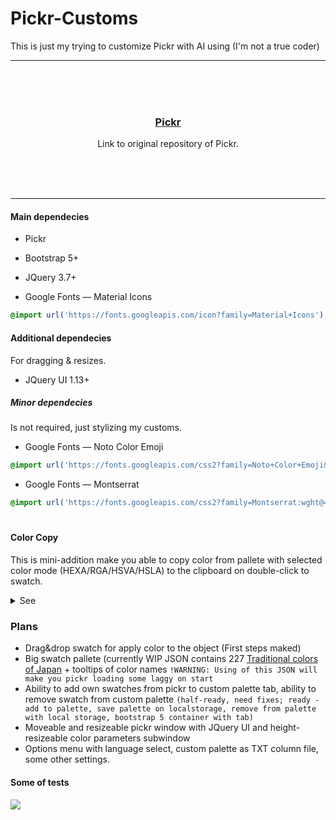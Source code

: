 # Pickr-Customs
This is just my trying to customize Pickr with AI using (I'm not a true coder)
<hr><br/><br/><br/>

<h3 align="center">
   <a href="https://github.com/simonwep/pickr">Pickr</a>
</h3>
<p align="center">Link to original repository of Pickr.</p>
<br/><br/><br/><hr>

#### Main dependecies
- Pickr
- Bootstrap 5+
- JQuery 3.7+

- Google Fonts — Material Icons
```css
@import url('https://fonts.googleapis.com/icon?family=Material+Icons');
```

#### Additional dependecies
For dragging & resizes.
- JQuery UI 1.13+

##### Minor dependecies
Is not required, just stylizing my customs.
- Google Fonts — Noto Color Emoji
```css
@import url('https://fonts.googleapis.com/css2?family=Noto+Color+Emoji&display=swap');
```
- Google Fonts — Montserrat
```css
@import url('https://fonts.googleapis.com/css2?family=Montserrat:wght@400;600&display=swap');
```

#

#### Color Copy
This is mini-addition make you able to copy color from pallete with selected color mode (HEXA/RGA/HSVA/HSLA) to the clipboard on double-click to swatch.
<details>
  <summary>See</summary>
<p align="center">
  <img src="https://i.imgur.com/hVDbWer.gif">
</p>

<h4 align="center"><a href="https://demernkardaz.github.io/Pickr-Customs/demo_cc.html" target="_blank">Demo</a></h4>

	
##### JS
```js
    // "pickr" must be available in code for this, i.e. const pickr = Pickr.create({...)};
function convertColor(color, inputValue) {
    let roundedColorString = null;
    if (typeof color === "string") {
        color = pickr.Color.fromString(color);
    }
    if (inputValue === "HEXA") {
        roundedColorString = color.toHEXA().toString();
    } else if (inputValue === "RGBA") {
        roundedColorString = `rgba(${Math.round(color.toRGBA()[0])}, ${Math.round(color.toRGBA()[1])}, ${Math.round(color.toRGBA()[2])}, ${color.a})`;
    } else if (inputValue === "CMYK") {
        roundedColorString = `cmyk(${Math.round(color.toCMYK()[0])}%, ${Math.round(color.toCMYK()[1])}%, ${Math.round(color.toCMYK()[2])}%, ${Math.round(color.toCMYK()[3])}%)`;
    } else if (inputValue === "HSLA") {
        roundedColorString = `hsla(${Math.round(color.toHSLA()[0])}, ${Math.round(color.toHSLA()[1])}%, ${Math.round(color.toHSLA()[2])}%, ${color.a})`;
    } else if (inputValue === "HSVA") {
        roundedColorString = `hsva(${Math.round(color.toHSVA()[0])}, ${Math.round(color.toHSVA()[1])}%, ${Math.round(color.toHSVA()[2])}%, ${color.a})`;
    }
    return roundedColorString;
}
	$("[aria-label='color swatch']").on("dblclick", function() {
		var valueElement = $(".pcr-type.active");
		var inputValue = valueElement.data("type");
		const color =pickr.getColor($(this)[0]);
		if(color) {
			let roundedColorString = convertColor(color, inputValue);
			navigator.clipboard.writeText(`${roundedColorString}`);
			$(this).addClass('on_overlay_ofclick');
			setTimeout(() => {
				$(this).removeClass('on_overlay_ofclick');
			}, 1000);
		}
	});
```
##### Style
```css
[aria-label='color swatch'].on_overlay_ofclick {
    --pcr-color: #4082eecc !important;
    z-index: 100;
}
[aria-label='color swatch'].on_overlay_ofclick::after {
    content: '✓' !important;
    font-size: 20px !important;
    color: white;
    line-height: 1.1;
}
```
</details>


### Plans
- Drag&drop swatch for apply color to the object (First steps maked)
- Big swatch pallete (currently WIP JSON contains 227 [Traditional colors of Japan](https://en.wikipedia.org/wiki/Traditional_colors_of_Japan) + tooltips of color names `!WARNING: Using of this JSON will make you pickr loading some laggy on start`
- Ability to add own swatches from pickr to custom palette tab, ability to remove swatch from custom palette `(half-ready, need fixes; ready - add to palette, save palette on localstorage, remove from palette with local storage, bootstrap 5 container with tab)`
- Moveable and resizeable pickr window with JQuery UI and height-resizeable color parameters subwindow
- Options menu with language select, custom palette as TXT column file, some other settings.

<p align="center">
	<h4>Some of tests</h4>
	<img src="https://i.imgur.com/hVDbWer.gif">
</p>


